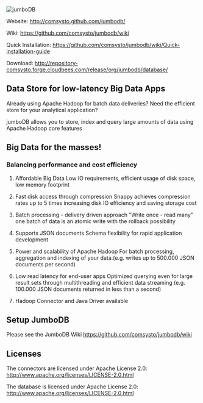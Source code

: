![jumboDB](http://comsysto.github.com/jumbodb/img/pics/jumbo.png)

Website: http://comsysto.github.com/jumbodb/

Wiki: https://github.com/comsysto/jumbodb/wiki

Quick Installation: https://github.com/comsysto/jumbodb/wiki/Quick-installation-guide

Download: http://repository-comsysto.forge.cloudbees.com/release/org/jumbodb/database/

## Data Store for low-latency Big Data Apps

Already using Apache Hadoop for batch data deliveries? Need
the efficient store for your analytical application?

jumboDB allows you to store, index and query large amounts of
data using Apache Hadoop core features

## Big Data for the masses!

### Balancing performance and cost efficiency

1. Affordable Big Data
Low IO requirements, efficient usage of disk space, low
memory footprint

2. Fast disk access through compression
Snappy achieves compression rates up to 5 times
increasing disk IO efficiency and saving storage cost

3. Batch processing - delivery driven approach
"Write once - read many" one batch of data is an atomic
write with the rollback possibility

4. Supports JSON documents
Schema flexibility for rapid application development

5. Power and scalability of Apache Hadoop
For batch processing, aggregation and indexing of your
data.(e.g. writes up to 500.000 JSON documents per second)

6. Low read latency for end-user apps
Optimized querying even for large result sets through
multithreading and efficient data streaming (e.g. 100.000
JSON documents returned in less than a second)

7. Hadoop Connector and Java Driver available

## Setup JumboDB

Please see the JumboDB Wiki https://github.com/comsysto/jumbodb/wiki

## Licenses

The connectors are licensed under Apache License 2.0: http://www.apache.org/licenses/LICENSE-2.0.html

The database is licensed under Apache License 2.0: http://www.apache.org/licenses/LICENSE-2.0.html

